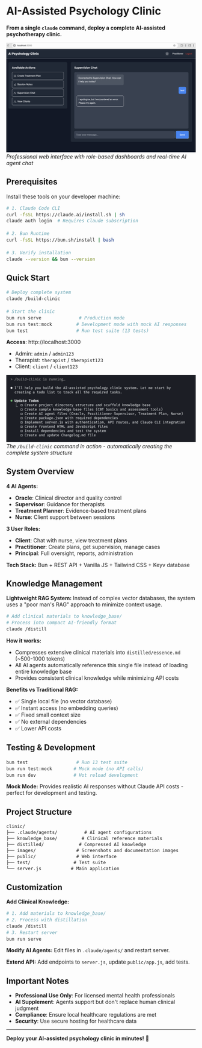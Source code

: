# AI-Assisted Psychology Clinic

**From a single `claude` command, deploy a complete AI-assisted psychotherapy clinic.**

![AI Psychology Clinic Interface](images/clinic-interface-screenshot.png)
*Professional web interface with role-based dashboards and real-time AI agent chat*

## Prerequisites

Install these tools on your developer machine:

```bash
# 1. Claude Code CLI
curl -fsSL https://claude.ai/install.sh | sh
claude auth login  # Requires Claude subscription

# 2. Bun Runtime  
curl -fsSL https://bun.sh/install | bash

# 3. Verify installation
claude --version && bun --version
```

## Quick Start

```bash
# Deploy complete system
claude /build-clinic

# Start the clinic
bun run serve              # Production mode
bun run test:mock         # Development mode with mock AI responses
bun test                  # Run test suite (13 tests)
```

**Access**: http://localhost:3000
- Admin: `admin` / `admin123`
- Therapist: `therapist` / `therapist123`  
- Client: `client` / `client123`

![Build Clinic Command](images/build-clinic-screenshot.png)
*The `/build-clinic` command in action - automatically creating the complete system structure*

## System Overview

**4 AI Agents:**
- **Oracle**: Clinical director and quality control
- **Supervisor**: Guidance for therapists
- **Treatment Planner**: Evidence-based treatment plans
- **Nurse**: Client support between sessions

**3 User Roles:**
- **Client**: Chat with nurse, view treatment plans
- **Practitioner**: Create plans, get supervision, manage cases
- **Principal**: Full oversight, reports, administration

**Tech Stack:** Bun + REST API + Vanilla JS + Tailwind CSS + Keyv database

## Knowledge Management

**Lightweight RAG System:** Instead of complex vector databases, the system uses a "poor man's RAG" approach to minimize context usage.

```bash
# Add clinical materials to knowledge_base/
# Process into compact AI-friendly format
claude /distill
```

**How it works:**
- Compresses extensive clinical materials into `distilled/essence.md` (~500-1000 tokens)
- All AI agents automatically reference this single file instead of loading entire knowledge base
- Provides consistent clinical knowledge while minimizing API costs

**Benefits vs Traditional RAG:**
- ✅ Single local file (no vector database)
- ✅ Instant access (no embedding queries) 
- ✅ Fixed small context size
- ✅ No external dependencies
- ✅ Lower API costs

## Testing & Development

```bash
bun test                  # Run 13 test suite
bun run test:mock        # Mock mode (no API calls)
bun run dev              # Hot reload development
```

**Mock Mode:** Provides realistic AI responses without Claude API costs - perfect for development and testing.

## Project Structure

```
clinic/
├── .claude/agents/          # AI agent configurations  
├── knowledge_base/         # Clinical reference materials
├── distilled/             # Compressed AI knowledge
├── images/               # Screenshots and documentation images
├── public/               # Web interface
├── test/                # Test suite  
└── server.js           # Main application
```

## Customization

**Add Clinical Knowledge:**
```bash
# 1. Add materials to knowledge_base/
# 2. Process with distillation
claude /distill
# 3. Restart server
bun run serve
```

**Modify AI Agents:** Edit files in `.claude/agents/` and restart server.

**Extend API:** Add endpoints to `server.js`, update `public/app.js`, add tests.

## Important Notes

- **Professional Use Only**: For licensed mental health professionals
- **AI Supplement**: Agents support but don't replace human clinical judgment  
- **Compliance**: Ensure local healthcare regulations are met
- **Security**: Use secure hosting for healthcare data

---

**Deploy your AI-assisted psychology clinic in minutes!** 🏥